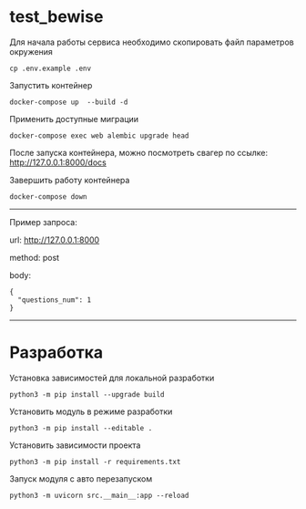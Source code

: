 # test_bewise

Для начала работы сервиса необходимо скопировать файл параметров окружения
```shell script
cp .env.example .env
```

Запустить контейнер
```shell script
docker-compose up  --build -d
```

Применить доступные миграции
```shell script
docker-compose exec web alembic upgrade head
```

После запуска контейнера, можно посмотреть свагер по ссылке: http://127.0.0.1:8000/docs

Завершить работу контейнера
```shell script
docker-compose down
```

***

Пример запроса:

url: http://127.0.0.1:8000

method: post 

body: 
```
{
  "questions_num": 1
}
```

***

# Разработка 

Установка зависимостей для локальной разработки
```shell script
python3 -m pip install --upgrade build
```

Установить модуль в режиме разработки
```shell script
python3 -m pip install --editable .
```

Установить зависимости проекта
```shell script
python3 -m pip install -r requirements.txt
```

Запуск модуля с авто перезапуском
```shell script
python3 -m uvicorn src.__main__:app --reload

```
